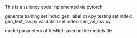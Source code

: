 This is a saliency code implemented via pytorch

generate training set index:
gen_label_csv.py
testing set index:
gen_test_csv.py
validation set index:
gen_val_csv.py

model parameters of ResNet saved in the models file. 
